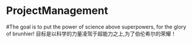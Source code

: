 # ProjectManagement
#The goal is to put the power of science above superpowers, for the glory of brunhier!
目标是以科学的力量凌驾于超能力之上,为了伯伦希尔的荣耀！
